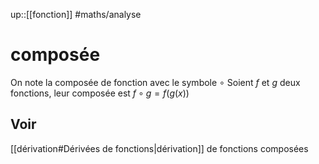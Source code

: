 up::[[fonction]]
#maths/analyse 
# composée

On note la composée de fonction avec le symbole $\circ$
Soient $f$ et $g$ deux fonctions, leur composée est $f\circ g = f(g(x))$

## Voir
[[dérivation#Dérivées de fonctions|dérivation]] de fonctions composées
